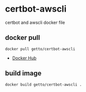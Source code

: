 # certbot-awscli

certbot and awscli docker file

## docker pull

```
docker pull getto/certbot-awscli
```

* [Docker Hub](https://hub.docker.com/r/getto/certbot-awscli/)

## build image

```
docker build getto/certbot-awscli .
```

